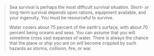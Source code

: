 > Sea survival is perhaps the most difficult survival situation. Short- or long-term survival depends upon rations, equipment available, and your ingenuity. You must be resourceful to survive.
>
> Water covers about 75 percent of the earth's surface, with about 70 percent being oceans and seas. You can assume that you will sometime cross vast expanses of water. There is always the chance that the plane or ship you are on will become crippled by such hazards as storms, collision, fire, or war.
